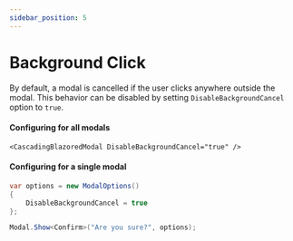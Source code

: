 ```yaml
---
sidebar_position: 5
---
```


# Background Click
By default, a modal is cancelled if the user clicks anywhere outside the modal. This behavior can be disabled by setting `DisableBackgroundCancel` option to `true`.

#### Configuring for all modals
```razor
<CascadingBlazoredModal DisableBackgroundCancel="true" />
```

#### Configuring for a single modal

```csharp
var options = new ModalOptions() 
{ 
    DisableBackgroundCancel = true 
};

Modal.Show<Confirm>("Are you sure?", options);
```